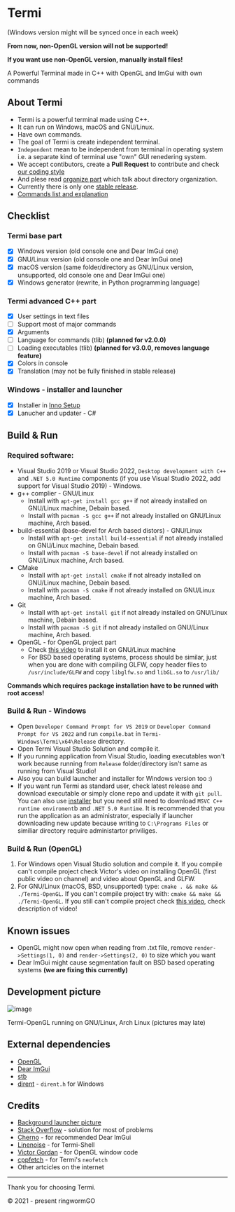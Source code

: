 # Termi

(Windows version might will be synced once in each week)

**From now, non-OpenGL version will not be supported!**

**If you want use non-OpenGL version, manually install files!**

A Powerful Terminal made in C++ with OpenGL and ImGui with own commands

## About Termi
- Termi is a powerful terminal made using C++.
- It can run on Windows, macOS and GNU/Linux.
- Have own commands.
- The goal of Termi is create independent terminal.
- ```Independent``` mean to be independent from terminal in operating system i.e. a separate kind of terminal use "own" GUI renedering system.
- We accept contibutors, create a **Pull Request** to contribute and check [our coding style](https://github.com/ringwormGO-organization/Termi/blob/main/CONTRIBUTING.md#coding-sytle-for-pull-requests)
- And plese read [organize part](https://github.com/ringwormGO-organization/Termi/blob/main/CONTRIBUTING.md#code-organization) which talk about directory organization.
- Currently there is only one [stable release](https://github.com/ringwormGO-organization/Termi/releases/tag/v1.0.0).
- [Commands list and explanation](https://github.com/ringwormGO-organization/Termi/blob/main/Commands.md)

## Checklist
### Termi base part
- [x] Windows version (old console one and Dear ImGui one)
- [x] GNU/Linux version (old console one and Dear ImGui one)
- [x] macOS version (same folder/directory as GNU/Linux version, unsupported, old console one and Dear ImGui one)
- [x] Windows generator (rewrite, in Python programming language)

### Termi advanced C++ part
- [x] User settings in text files
- [ ] Support most of major commands
- [x] Arguments
- [ ] Language for commands (tlib) **(planned for v2.0.0)**
- [ ] Loading executables (tlib) **(planned for v3.0.0, removes language feature)**
- [x] Colors in console
- [x] Translation (may not be fully finished in stable release)

### Windows - installer and launcher
- [x] Installer in [Inno Setup](https://github.com/jrsoftware/issrc)
- [x] Lanucher and updater - C#

## Build & Run
### Required software:
- Visual Studio 2019 or Visual Studio 2022, ```Desktop development with C++``` and ```.NET 5.0 Runtime``` components (if you use Visual Studio 2022, add support for Visual Studio 2019) - Windows.
- g++ complier - GNU/Linux
  - Install with ```apt-get install gcc g++``` if not already installed on GNU/Linux machine, Debain based.
  - Install with ```pacman -S gcc g++``` if not already installed on GNU/Linux machine, Arch based.
- build-essential (base-devel for Arch based distors) - GNU/Linux
  - Install with ```apt-get install build-essential``` if not already installed on GNU/Linux machine, Debain based.
  - Install with ```pacman -S base-devel``` if not already installed on GNU/Linux machine, Arch based.
- CMake
  - Install with ```apt-get install cmake``` if not already installed on GNU/Linux machine, Debain based.
  - Install with ```pacman -S cmake``` if not already installed on GNU/Linux machine, Arch based.
- Git
  - Install with ```apt-get install git``` if not already installed on GNU/Linux machine, Debain based.
  - Install with ```pacman -S git``` if not already installed on GNU/Linux machine, Arch based.
- OpenGL - for OpenGL project part
  - Check [this video](https://www.youtube.com/watch?v=CIbJ5Iw0yAs) to install it on GNU/Linux machine
  - For BSD based operating systems, process should be similar, just when you are done with compiling GLFW, copy header files to `/usr/include/GLFW`
  and copy `libglfw.so` and `libGL.so` to `/usr/lib/`
  
**Commands which requires package installation have to be runned with root access!**

### Build & Run - Windows
- Open ```Developer Command Prompt for VS 2019``` or ```Developer Command Prompt for VS 2022``` and run ```compile.bat``` in `Termi-Windows\Termi\x64\Release` directory.
- Open Termi Visual Studio Solution and compile it.
- If you running application from Visual Studio, loading executables won't work because running from ```Release``` folder/directory isn't same as running from Visual Studio!
- Also you can build launcher and installer for Windows version too :)
- If you want run Termi as standard user, check latest release and download executable or simply clone repo and update it with ```git pull```. You can also use [installer](https://github.com/ringwormGO-organization/Termi/blob/main/Termi-Windows/Installer/Termi.exe) but you need still need to download ```MSVC C++ runtime enviroment```b and ```.NET 5.0 Runtime```. It is recommended that you run the application as an administrator, especially if launcher downloading new update because writing to ```C:\Programs Files``` or similiar directory require administartor priviliges.

### Build & Run (OpenGL)
1. For Windows open Visual Studio solution and compile it. If you compile can't compile project check Victor's video on installing OpenGL (first public video on channel) and video about OpenGL and GLFW.
2. For GNU/Linux (macOS, BSD, unsupported) type: ```cmake . && make && ./Termi-OpenGL```. If you can't compile project try with: ```cmake && make && ./Termi-OpenGL```. If you still can't compile project check [this video](hhttps://www.youtube.com/watch?v=CIbJ5Iw0yAs), check description of video!

## Known issues
- OpenGL might now open when reading from .txt file, remove `render->Settings(1, 0)` and `render->Settings(2, 0)` to size which you want
- Dear ImGui might cause segmentation fault on BSD based operating systems **(we are fixing this currently)**

## Development picture
![image](https://user-images.githubusercontent.com/83548580/190228798-b568230d-fe73-4021-8130-96b921741303.png)

Termi-OpenGL running on GNU/Linux, Arch Linux (pictures may late)

## External dependencies
- [OpenGL](https://www.opengl.org/)
- [Dear ImGui](https://github.com/ocornut/imgui)
- [stb](https://github.com/nothings/stb)
- [dirent](https://github.com/tronkko/dirent) - ```dirent.h``` for Windows

## Credits
- [Background launcher picture](https://pixabay.com/photos/leaf-maple-autumn-foliage-botany-3865014/)
- [Stack Overflow](https://stackoverflow.com/) - solution for most of problems
- [Cherno](https://www.youtube.com/c/TheChernoProject) - for recommended Dear ImGui
- [Linenoise](https://github.com/yhirose/cpp-linenoise) - for Termi-Shell
- [Victor Gordan](https://www.youtube.com/c/VictorGordan) - for OpenGL window code
- [cppfetch](https://github.com/Phate6660/cppfetch) - for Termi's `neofetch`
- Other artcicles on the internet
____________________________________

Thank you for choosing Termi.

© 2021 - present ringwormGO

